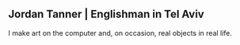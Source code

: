 ## Jordan Tanner | Englishman in Tel Aviv

I make art on the computer and, on occasion, real objects in real life.
